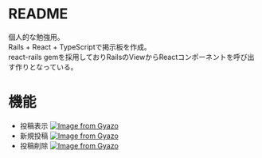 # README

個人的な勉強用。  
Rails + React + TypeScriptで掲示板を作成。  
react-rails gemを採用しておりRailsのViewからReactコンポーネントを呼び出す作りとなっている。  

# 機能
- 投稿表示
[![Image from Gyazo](https://i.gyazo.com/5c723dcda9d6892f0c20701a89a32f07.png)](https://gyazo.com/5c723dcda9d6892f0c20701a89a32f07)
- 新規投稿
[![Image from Gyazo](https://i.gyazo.com/bc7e16724fcd69703cca89fcd46f9a27.gif)](https://gyazo.com/bc7e16724fcd69703cca89fcd46f9a27)
- 投稿削除
[![Image from Gyazo](https://i.gyazo.com/966a5d38be244bf47c99b0278b860a46.gif)](https://gyazo.com/966a5d38be244bf47c99b0278b860a46)

